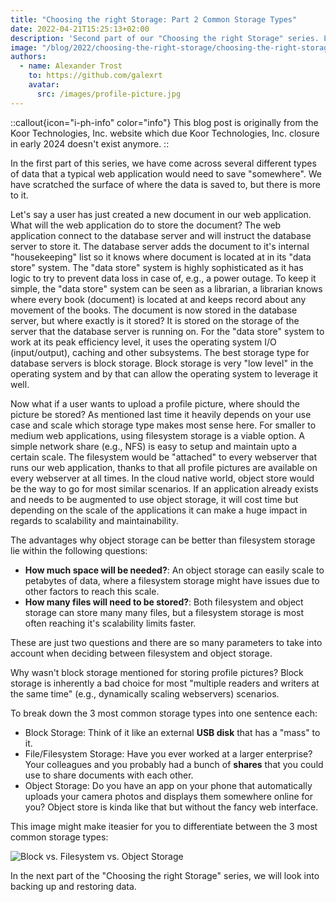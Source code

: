 ```yaml
---
title: "Choosing the right Storage: Part 2 Common Storage Types"
date: 2022-04-21T15:25:13+02:00
description: 'Second part of our "Choosing the right Storage" series. Let''s dive into the 3 most common storage types.'
image: "/blog/2022/choosing-the-right-storage/choosing-the-right-storage.jpg"
authors:
  - name: Alexander Trost
    to: https://github.com/galexrt
    avatar:
      src: /images/profile-picture.jpg
---
```


::callout{icon="i-ph-info" color="info"}
This blog post is originally from the Koor Technologies, Inc. website which due Koor Technologies, Inc. closure in early 2024 doesn't exist anymore.
::

In the first part of this series, we have come across several different types of data that a typical web application would need to save "somewhere".
We have scratched the surface of where the data is saved to, but there is more to it.

Let's say a user has just created a new document in our web application. What will the web application do to store the document?
The web application connect to the database server and will instruct the database server to store it.
The database server adds the document to it's internal "housekeeping" list so it knows where document is located at in its "data store" system.
The "data store" system is highly sophisticated as it has logic to try to prevent data loss in case of, e.g., a power outage.
To keep it simple, the "data store" system can be seen as a librarian, a librarian knows where every book (document) is located at and keeps record about any movement of the books.
The document is now stored in the database server, but where exactly is it stored? It is stored on the storage of the server that the database server is running on.
For the "data store" system to work at its peak efficiency level, it uses the operating system I/O (input/output), caching and other subsystems.
The best storage type for database servers is block storage. Block storage is very "low level" in the operating system and by that can allow the operating system to leverage it well.

Now what if a user wants to upload a profile picture, where should the picture be stored?
As mentioned last time it heavily depends on your use case and scale which storage type makes most sense here.
For smaller to medium web applications, using filesystem storage is a viable option. A simple network share (e.g., NFS) is easy to setup and maintain upto a certain scale. The filesystem would be "attached" to every webserver that runs our web application, thanks to that all profile pictures are available on every webserver at all times.
In the cloud native world, object store would be the way to go for most similar scenarios. If an application already exists and needs to be augmented to use object storage, it will cost time but depending on the scale of the applications it can make a huge impact in regards to scalability and maintainability.

The advantages why object storage can be better than filesystem storage lie within the following questions:

* **How much space will be needed?**: An object storage can easily scale to petabytes of data, where a filesystem storage might have issues due to other factors to reach this scale.
* **How many files will need to be stored?**: Both filesystem and object storage can store many many files, but a filesystem storage is most often reaching it's scalability limits faster.

These are just two questions and there are so many parameters to take into account when deciding between filesystem and object storage.

Why wasn't block storage mentioned for storing profile pictures? Block storage is inherently a bad choice for most "multiple readers and writers at the same time" (e.g., dynamically scaling webservers) scenarios.

To break down the 3 most common storage types into one sentence each:

* Block Storage: Think of it like an external **USB disk** that has a "mass" to it.
* File/Filesystem Storage: Have you ever worked at a larger enterprise? Your colleagues and you probably had a bunch of **shares** that you could use to share documents with each other.
* Object Storage: Do you have an app on your phone that automatically uploads your camera photos and displays them somewhere online for you? Object store is kinda like that but without the fancy web interface.

This image might make iteasier for you to differentiate between the 3 most common storage types:

![Block vs. Filesystem vs. Object Storage](/blog/2022/choosing-the-right-storage/block-vs-filesystem-vs-object.png)

In the next part of the "Choosing the right Storage" series, we will look into backing up and restoring data.
